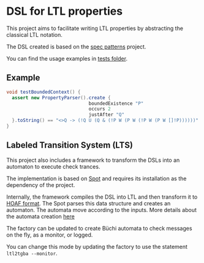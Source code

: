 # DSL for LTL properties

This project aims to facilitate writing LTL properties by abstracting the classical LTL notation.

The DSL created is based on the [spec
patterns](http://patterns.projects.cs.ksu.edu/documentation/patterns/ltl.shtml)
project.

You can find the usage examples  in [tests
folder](https://github.com/adalrsjr1/dsl-ltl-patterns/tree/master/src/test/java/github/com/adalrjsr1/ltl).

## Example

``` Groovy
void testBoundedContext() {
  assert new PropertyParser().create {
                              boundedExistence "P"
                              occurs 2
                              justAfter "Q"
  }.toString() == "<>Q -> (!Q U (Q & (!P W (P W (!P W (P W []!P))))))"
}
```

## Labeled Transition System (LTS)

This project also includes a framework to transform the DSLs into an automaton to execute check trances.

The implementation is based on [Spot](spot.lrde.epita.fr) and requires its installation as the dependency of the project.

Internally, the framework compiles the DSL into LTL and then transform it to [HOAF format](https://github.com/adl/hoaf). The Spot parses this data structure and creates an automaton. The automata move according to the inputs. More  details about the automata creation [here](https://github.com/adalrsjr1/dsl-ltl-patterns/blob/master/src/main/java/github/com/adalrsjr1/ltl/core/LabeledTransitionSystemFactory.groovy)

The factory can be updated to create Büchi automata to check messages on the fly, as a monitor, or logged.

You can change this mode by updating the factory  to use the statement `ltl2tgba --monitor`.
